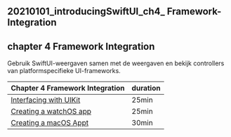 ## 20210101_introducingSwiftUI_ch4_ Framework-Integration


## chapter 4  Framework Integration

Gebruik SwiftUI-weergaven samen met de weergaven en bekijk controllers van platformspecifieke UI-frameworks.

|Chapter 4  Framework Integration| duration|
|------------------------|---------|
|[Interfacing with UIKit](https://developer.apple.com/tutorials/swiftui/interfacing-with-uikit)| 25min|
|[Creating a watchOS app](https://developer.apple.com/tutorials/swiftui/creating-a-watchos-app)| 25min|
|[Creating a macOS Appt](https://developer.apple.com/tutorials/swiftui/creating-a-macos-app)| 30min|
